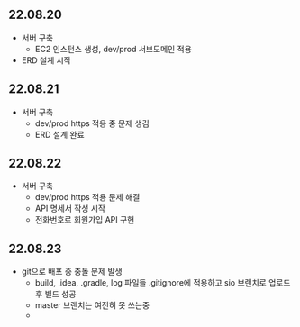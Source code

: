 ## 22.08.20 
- 서버 구축
  - EC2 인스턴스 생성, dev/prod 서브도메인 적용
- ERD 설계 시작

## 22.08.21
- 서버 구축
  - dev/prod https 적용 중 문제 생김
  - ERD 설계 완료

## 22.08.22
- 서버 구축
  - dev/prod https 적용 문제 해결
  - API 명세서 작성 시작
  - 전화번호로 회원가입 API 구현
  
## 22.08.23
- git으로 배포 중 충돌 문제 발생
  - build, .idea, .gradle, log 파일들 .gitignore에 적용하고 sio 브랜치로 업로드 후 빌드 성공
  - master 브랜치는 여전히 못 쓰는중 
  - 
